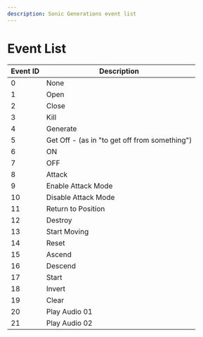 ```yaml
---
description: Sonic Generations event list
---
```


# Event List

| Event ID | Description                                   |
|----------|-----------------------------------------------|
| 0        | None                                          |
| 1        | Open                                          |
| 2        | Close                                         |
| 3        | Kill                                          |
| 4        | Generate                                      |
| 5        | Get Off - (as in "to get off from something") |
| 6        | ON                                            |
| 7        | OFF                                           |
| 8        | Attack                                        |
| 9        | Enable Attack Mode                            |
| 10       | Disable Attack Mode                           |
| 11       | Return to Position                            |
| 12       | Destroy                                       |
| 13       | Start Moving                                  |
| 14       | Reset                                         |
| 15       | Ascend                                        |
| 16       | Descend                                       |
| 17       | Start                                         |
| 18       | Invert                                        |
| 19       | Clear                                         |
| 20       | Play Audio 01                                 |
| 21       | Play Audio 02                                 |